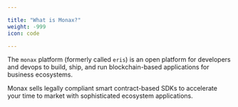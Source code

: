 ```yaml
---

title: "What is Monax?"
weight: -999
icon: code

---
```


The `monax` platform (formerly called `eris`) is an open platform for developers and devops to build, ship, and run blockchain-based applications for business ecosystems.

Monax sells legally compliant smart contract-based SDKs to accelerate your time to market with sophisticated ecosystem applications.
